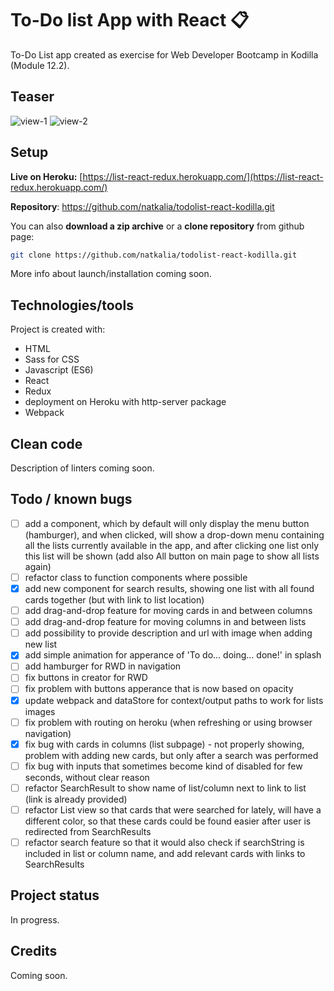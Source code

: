 # To-Do list App with React :clipboard:

To-Do List app created as exercise for Web Developer Bootcamp in Kodilla (Module 12.2).

## Teaser

![view-1](https://user-images.githubusercontent.com/49140572/75342599-06772900-5897-11ea-833e-07639c0b1e4d.PNG)
![view-2](https://user-images.githubusercontent.com/49140572/75342600-07a85600-5897-11ea-8d00-bf50a8f6fcc4.PNG)

## Setup

**Live on Heroku:** [https://list-react-redux.herokuapp.com/](https://list-react-redux.herokuapp.com/)

**Repository**: https://github.com/natkalia/todolist-react-kodilla.git

You can also **download a zip archive** or a **clone repository** from github page:
```bash
git clone https://github.com/natkalia/todolist-react-kodilla.git
```
More info about launch/installation coming soon.

## Technologies/tools

Project is created with:
* HTML
* Sass for CSS
* Javascript (ES6)
* React
* Redux
* deployment on Heroku with http-server package
* Webpack

## Clean code

Description of linters coming soon.

## Todo / known bugs
- [ ] add a component, which by default will only display the menu button (hamburger), and when clicked, will show a drop-down menu containing all the lists currently available in the app, and after clicking one list only this list will be shown (add also All button on main page to show all lists again)
- [ ] refactor class to function components where possible
- [x] add new component for search results, showing one list with all found cards together (but with link to list location)
- [ ] add drag-and-drop feature for moving cards in and between columns
- [ ] add drag-and-drop feature for moving columns in and between lists
- [ ] add possibility to provide description and url with image when adding new list
- [x] add simple animation for apperance of 'To do... doing... done!' in splash
- [ ] add hamburger for RWD in navigation
- [ ] fix buttons in creator for RWD
- [ ] fix problem with buttons apperance that is now based on opacity
- [x] update webpack and dataStore for context/output paths to work for lists images
- [ ] fix problem with routing on heroku (when refreshing or using browser navigation)
- [x] fix bug with cards in columns (list subpage) - not properly showing, problem with adding new cards, but only after a search was performed
- [ ] fix bug with inputs that sometimes become kind of disabled for few seconds, without clear reason
- [ ] refactor SearchResult to show name of list/column next to link to list (link is already provided)
- [ ] refactor List view so that cards that were searched for lately, will have a different color, so that
these cards could be found easier after user is redirected from SearchResults 
- [ ] refactor search feature so that it would also check if searchString is included in list or column name, and add relevant cards with links to SearchResults
 
## Project status
In progress.

## Credits
Coming soon.
